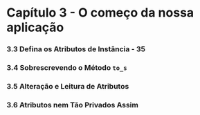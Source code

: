 # Capítulo 3 - O começo da nossa aplicação

### 3.3 Defina os Atributos de Instância - 35
### 3.4 Sobrescrevendo o Método `to_s`
### 3.5 Alteração e Leitura de Atributos
### 3.6 Atributos nem Tão Privados Assim
